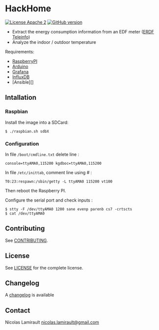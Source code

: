 # HackHome

[![License Apache 2][badge-license]](LICENSE)
[![GitHub version](https://badge.fury.io/gh/zeiot%2Frasphome.svg)](https://badge.fury.io/gh/zeiot%2Frasphome)

* Extract the energy consumption information from an EDF meter ([ERDF Teleinfo][])
* Analyze the indoor / outdoor temperature

Requirements:

* [RaspberryPI][]
* [Arduino][]
* [Grafana][]
* [InfluxDB][]
* [Ansible][]


## Intallation

### Raspbian

Install the image into a SDCard:

    $ ./raspbian.sh sdbX


### Configuration

In file `/boot/cmdline.txt` delete line :

    console=ttyAMA0,115200 kgdboc=ttyAMA0,115200

In file `/etc/inittab`, comment line using *#* :

    T0:23:respawn:/sbin/getty -L ttyAMA0 115200 vt100

Then reboot the Raspberry PI.

Configure the serial port and check inputs :

    $ stty -F /dev/ttyAMA0 1200 sane evenp parenb cs7 -crtscts
    $ cat /dev/ttyAMA0




## Contributing

See [CONTRIBUTING](CONTRIBUTING.md).


## License

See [LICENSE](LICENSE) for the complete license.


## Changelog

A [changelog](ChangeLog.md) is available


## Contact

Nicolas Lamirault <nicolas.lamirault@gmail.com>


[badge-license]: https://img.shields.io/badge/license-Apache2-green.svg?style=flat

[RaspberryPI]: https://www.raspberrypi.org/
[Arduino]: https://www.arduino.cc/
[Grafana]: http://grafana.org/
[InfluxDB]: https://influxdata.com/

[ERDF Teleinfo]: http://www.erdf.fr/sites/default/files/ERDF-NOI-CPT_02E.pdf
